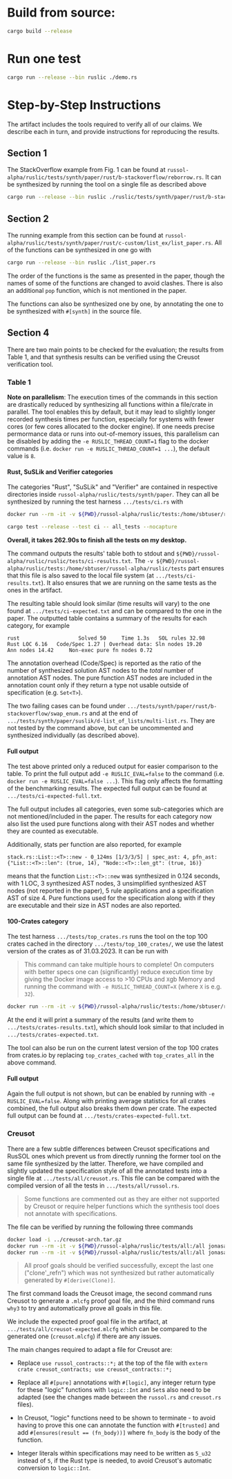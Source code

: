 # Build from source:

```bash
cargo build --release
```

# Run one test

```bash
cargo run --release --bin ruslic ./demo.rs
```




# Step-by-Step Instructions

The artifact includes the tools required to verify all of our claims. We describe each in turn, and provide instructions for reproducing the results.

## Section 1

The StackOverflow example from Fig. 1 can be found at `russol-alpha/ruslic/tests/synth/paper/rust/b-stackoverflow/reborrow.rs`. It can be synthesized by running the tool on a single file as described above

```bash
cargo run --release --bin ruslic ./ruslic/tests/synth/paper/rust/b-stackoverflow/reborrow.rs
```

## Section 2

The running example from this section can be found at `russol-alpha/ruslic/tests/synth/paper/rust/c-custom/list_ex/list_paper.rs`. All of the functions can be synthesized in one go with

```bash
cargo run --release --bin ruslic ./list_paper.rs 
```

The order of the functions is the same as presented in the paper, though the names of some of the functions are changed to avoid clashes. There is also an additional `pop` function, which is not mentioned in the paper.

The functions can also be synthesized one by one, by annotating the one to be synthesized with `#[synth]` in the source file.

## Section 4

There are two main points to be checked for the evaluation; the results from Table 1, and that synthesis results can be verified using the Creusot verification tool.

### Table 1

**Note on parallelism**: The execution times of the commands in this section are drastically reduced by synthesizing all functions within a file/crate in parallel. The tool enables this by default, but it may lead to slightly longer recorded synthesis times per function, especially for systems with fewer cores (or few cores allocated to the docker engine). If one needs precise permormance data or runs into out-of-memory issues, this parallelism can be disabled by adding the `-e RUSLIC_THREAD_COUNT=1` flag to the docker commands (i.e. `docker run -e RUSLIC_THREAD_COUNT=1 ...`), the default value is `8`.

#### Rust, SuSLik and Verifier categories

The categories "Rust", "SuSLik" and "Verifier" are contained in respective directories inside `russol-alpha/ruslic/tests/synth/paper`. They can all be synthesized by running the test harness `.../tests/ci.rs` with

```bash
docker run --rm -it -v ${PWD}/russol-alpha/ruslic/tests:/home/sbtuser/russol-alpha/ruslic/tests jonasalaif/russol test --release --test ci -- all_tests --nocapture
```

```bash
cargo test --release --test ci -- all_tests --nocapture
```

**Overall, it takes 262.90s to finish all the tests on my desktop.**

The command outputs the results' table both to stdout and `${PWD}/russol-alpha/ruslic/ruslic/tests/ci-results.txt`. The `-v ${PWD}/russol-alpha/ruslic/tests:/home/sbtuser/russol-alpha/ruslic/tests` part ensures that this file is also saved to the local file system (at `.../tests/ci-results.txt`). It also ensures that we are running on the same tests as the ones in the artifact.

The resulting table should look similar (time results will vary) to the one found at `.../tests/ci-expected.txt` and can be compared to the one in the paper. The outputted table contains a summary of the results for each category, for example

```text
rust                   Solved 50 	 Time 1.3s 	 SOL rules 32.98 	 Rust LOC 6.16 	 Code/Spec 1.27 | Overhead data: Sln nodes 19.20 	 Ann nodes 14.42 	 Non-exec pure fn nodes 0.72
```

The annotation overhead (Code/Spec) is reported as the ratio of the number of synthesized solution AST nodes to the *total* number of annotation AST nodes. The pure function AST nodes are included in the annotation count only if they return a type not usable outside of specification (e.g. `Set<T>`).

The two failing cases can be found under `.../tests/synth/paper/rust/b-stackoverflow/swap_enum.rs` and at the end of `.../tests/synth/paper/suslik/d-list_of_lists/multi-list.rs`. They are not tested by the command above, but can be uncommented and synthesized individually (as described above).

#### Full output

The test above printed only a reduced output for easier comparison to the table. To print the full output add `-e RUSLIC_EVAL=false` to the command (i.e. `docker run -e RUSLIC_EVAL=false ...`). This flag only affects the formatting of the benchmarking results. The expected full output can be found at `.../tests/ci-expected-full.txt`.

The full output includes all categories, even some sub-categories which are not mentioned/included in the paper. The results for each category now also list the used pure functions along with their AST nodes and whether they are counted as executable.

Additionally, stats per function are also reported, for example

```text
stack.rs::List::<T>::new - 0_124ms [1/3/3/5] | spec_ast: 4, pfn_ast: {"List::<T>::len": (true, 14), "Node::<T>::len_gt": (true, 16)}
```

means that the function `List::<T>::new` was synthesized in 0.124 seconds, with 1 LOC, 3 synthesized AST nodes, 3 unsimplified synthesized AST nodes (not reported in the paper), 5 rule applications and a specification AST of size 4. Pure functions used for the specification along with if they are executable and their size in AST nodes are also reported.

#### 100-Crates category

The test harness `.../tests/top_crates.rs` runs the tool on the top 100 crates cached in the directory `.../tests/top_100_crates/`, we use the latest version of the crates as of 31.03.2023. It can be run with

> This command can take multiple hours to complete! On computers with better specs one can (significantly) reduce execution time by giving the Docker image access to >10 CPUs and `X`gb Memory and running the command with `-e RUSLIC_THREAD_COUNT=X` (where `X` is e.g. `32`).

```bash
docker run --rm -it -v ${PWD}/russol-alpha/ruslic/tests:/home/sbtuser/russol-alpha/ruslic/tests jonasalaif/russol test --release --test top_crates -- top_crates_cached --nocapture
```

At the end it will print a summary of the results (and write them to `.../tests/crates-results.txt`), which should look similar to that included in `.../tests/crates-expected.txt`.

The tool can also be run on the current latest version of the top 100 crates from crates.io by replacing `top_crates_cached` with `top_crates_all` in the above command.

#### Full output

Again the full output is not shown, but can be enabled by running with `-e RUSLIC_EVAL=false`. Along with printing average statistics for all crates combined, the full output also breaks them down per crate. The expected full output can be found at `.../tests/crates-expected-full.txt`.

### Creusot

There are a few subtle differences between Creusot specifications and RusSOL ones which prevent us from directly running the former tool on the same file synthesized by the latter. Therefore, we have compiled and slightly updated the specification style of all the annotated tests into a single file at `.../tests/all/creusot.rs`. This file can be compared with the compiled version of all the tests in `.../tests/all/russol.rs`.

> Some functions are commented out as they are either not supported by Creusot or require helper functions which the synthesis tool does not annotate with specifications.

The file can be verified by running the following three commands

```bash
docker load -i ../creusot-arch.tar.gz
docker run --rm -it -v ${PWD}/russol-alpha/ruslic/tests/all:/all jonasalaif/creusot ./mlcfg /all/creusot.rs
docker run --rm -it -v ${PWD}/russol-alpha/ruslic/tests/all:/all jonasalaif/creusot ./prove /all/creusot.mlcfg
```

> All proof goals should be verified successfully, except the last one ("clone'_refn") which was not synthesized but rather automatically generated by `#[derive(Clone)]`.

The first command loads the Creusot image, the second command runs Creusot to generate a `.mlcfg` proof goal file, and the third command runs `why3` to try and automatically prove all goals in this file.

We include the expected proof goal file in the artifact, at `.../tests/all/creusot-expected.mlcfg` which can be compared to the generated one (`creusot.mlcfg`) if there are any issues.

The main changes required to adapt a file for Creusot are:

- Replace `use russol_contracts::*;` at the top of the file with `extern crate creusot_contracts; use creusot_contracts::*;`

- Replace all `#[pure]` annotations with `#[logic]`, any integer return type for these "logic" functions with `logic::Int` and `Set`s also need to be adapted (see the changes made between the `russol.rs` and `creusot.rs` files).

- In Creusot, "logic" functions need to be shown to terminate - to avoid having to prove this one can annotate the function with `#[trusted]` and add `#[ensures(result == (fn_body))]` where `fn_body` is the body of the function.

- Integer literals within specifications may need to be written as `5_u32` instead of `5`, if the Rust type is needed, to avoid Creusot's automatic conversion to `logic::Int`.